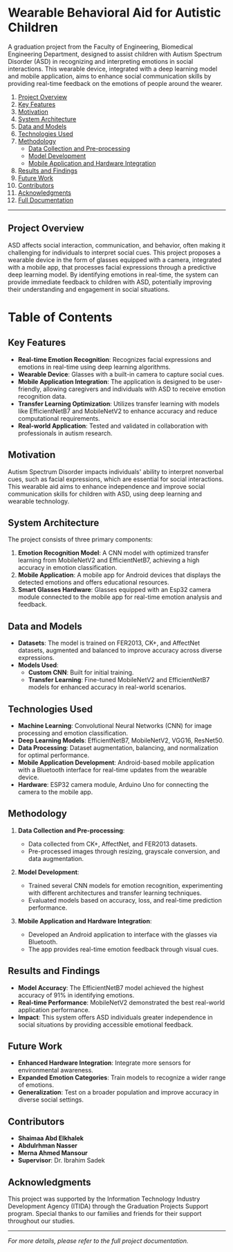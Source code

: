 # Wearable Behavioral Aid for Autistic Children

A graduation project from the Faculty of Engineering, Biomedical Engineering Department, designed to assist children with Autism Spectrum Disorder (ASD) in recognizing and interpreting emotions in social interactions. This wearable device, integrated with a deep learning model and mobile application, aims to enhance social communication skills by providing real-time feedback on the emotions of people around the wearer.



1. [Project Overview](#project-overview)
2. [Key Features](#key-features)
3. [Motivation](#motivation)
4. [System Architecture](#system-architecture)
5. [Data and Models](#data-and-models)
6. [Technologies Used](#technologies-used)
7. [Methodology](#methodology)
   - [Data Collection and Pre-processing](#data-collection-and-pre-processing)
   - [Model Development](#model-development)
   - [Mobile Application and Hardware Integration](#mobile-application-and-hardware-integration)
8. [Results and Findings](#results-and-findings)
9. [Future Work](#future-work)
10. [Contributors](#contributors)
11. [Acknowledgments](#acknowledgments)
12. [Full Documentation](#full-documentation)

---

## Project Overview

ASD affects social interaction, communication, and behavior, often making it challenging for individuals to interpret social cues. This project proposes a wearable device in the form of glasses equipped with a camera, integrated with a mobile app, that processes facial expressions through a predictive deep learning model. By identifying emotions in real-time, the system can provide immediate feedback to children with ASD, potentially improving their understanding and engagement in social situations.
# Table of Contents

## Key Features

- **Real-time Emotion Recognition**: Recognizes facial expressions and emotions in real-time using deep learning algorithms.
- **Wearable Device**: Glasses with a built-in camera to capture social cues.
- **Mobile Application Integration**: The application is designed to be user-friendly, allowing caregivers and individuals with ASD to receive emotion recognition data.
- **Transfer Learning Optimization**: Utilizes transfer learning with models like EfficientNetB7 and MobileNetV2 to enhance accuracy and reduce computational requirements.
- **Real-world Application**: Tested and validated in collaboration with professionals in autism research.
  
## Motivation
Autism Spectrum Disorder impacts individuals' ability to interpret nonverbal cues, such as facial expressions, which are essential for social interactions. This wearable aid aims to enhance independence and improve social communication skills for children with ASD, using deep learning and wearable technology.

## System Architecture
The project consists of three primary components:
1. **Emotion Recognition Model**: A CNN model with optimized transfer learning from MobileNetV2 and EfficientNetB7, achieving a high accuracy in emotion classification.
2. **Mobile Application**: A mobile app for Android devices that displays the detected emotions and offers educational resources.
3. **Smart Glasses Hardware**: Glasses equipped with an Esp32 camera module connected to the mobile app for real-time emotion analysis and feedback.

## Data and Models
- **Datasets**: The model is trained on FER2013, CK+, and AffectNet datasets, augmented and balanced to improve accuracy across diverse expressions.
- **Models Used**:
  - **Custom CNN**: Built for initial training.
  - **Transfer Learning**: Fine-tuned MobileNetV2 and EfficientNetB7 models for enhanced accuracy in real-world scenarios.

## Technologies Used

- **Machine Learning**: Convolutional Neural Networks (CNN) for image processing and emotion classification.
- **Deep Learning Models**: EfficientNetB7, MobileNetV2, VGG16, ResNet50.
- **Data Processing**: Dataset augmentation, balancing, and normalization for optimal performance.
- **Mobile Application Development**: Android-based mobile application with a Bluetooth interface for real-time updates from the wearable device.
- **Hardware**: ESP32 camera module, Arduino Uno for connecting the camera to the mobile app.

## Methodology

1. **Data Collection and Pre-processing**:
   - Data collected from CK+, AffectNet, and FER2013 datasets.
   - Pre-processed images through resizing, grayscale conversion, and data augmentation.

2. **Model Development**:
   - Trained several CNN models for emotion recognition, experimenting with different architectures and transfer learning techniques.
   - Evaluated models based on accuracy, loss, and real-time prediction performance.

3. **Mobile Application and Hardware Integration**:
   - Developed an Android application to interface with the glasses via Bluetooth.
   - The app provides real-time emotion feedback through visual cues.

## Results and Findings

- **Model Accuracy**: The EfficientNetB7 model achieved the highest accuracy of 91% in identifying emotions.
- **Real-time Performance**: MobileNetV2 demonstrated the best real-world application performance.
- **Impact**: This system offers ASD individuals greater independence in social situations by providing accessible emotional feedback.

## Future Work

- **Enhanced Hardware Integration**: Integrate more sensors for environmental awareness.
- **Expanded Emotion Categories**: Train models to recognize a wider range of emotions.
- **Generalization**: Test on a broader population and improve accuracy in diverse social settings.


## Contributors
- **Shaimaa Abd Elkhalek**  
- **Abdulrhman Nasser**
- **Merna Ahmed Mansour**
- **Supervisor**: Dr. Ibrahim Sadek

## Acknowledgments

This project was supported by the Information Technology Industry Development Agency (ITIDA) through the Graduation Projects Support program. Special thanks to our families and friends for their support throughout our studies.

---

*For more details, please refer to the full project documentation.*
